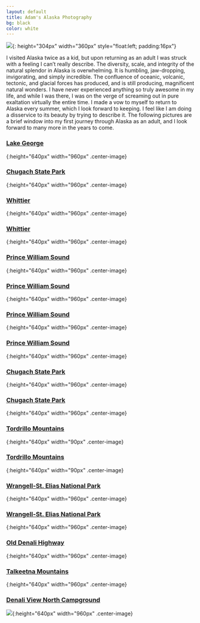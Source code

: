 ```yaml
---
layout: default
title: Adam's Alaska Photography
bg: black
color: white
---
```


<meta property="og:image" content="https://lh3.googleusercontent.com/qVwgAWN86D62ooGBFdqjKCqrfGcsm-v70yyXxH3bVhh91y7lPHKRIsAz1KHB59w0m13qzhSh9-vaNqpcq8_HnhuTEPGh1Vycylldyd1JFBvznngPjxEWPcEQZrWqSPOoutFRXp_ufrM=w2400" />

![](https://lh3.googleusercontent.com/qVwgAWN86D62ooGBFdqjKCqrfGcsm-v70yyXxH3bVhh91y7lPHKRIsAz1KHB59w0m13qzhSh9-vaNqpcq8_HnhuTEPGh1Vycylldyd1JFBvznngPjxEWPcEQZrWqSPOoutFRXp_ufrM=w2400){: height="304px" width="360px" style="float:left; padding:16px"}

I visited Alaska twice as a kid, but upon returning as an adult I was struck with a feeling I can’t really describe. The diversity, scale, and integrity of the natural splendor in Alaska is overwhelming. It is humbling, jaw-dropping, invigorating, and simply incredible. The confluence of oceanic, volcanic, tectonic, and glacial forces has produced, and is still producing, magnificent natural wonders. I have never experienced anything so truly awesome in my life, and while I was there, I was on the verge of screaming out in pure exaltation virtually the entire time. I made a vow to myself to return to Alaska every summer, which I look forward to keeping. I feel like I am doing a disservice to its beauty by trying to describe it. The following pictures are a brief window into my first journey through Alaska as an adult, and I look forward to many more in the years to come. 

### [Lake George](https://earth.app.goo.gl/JXXJbu)
![](){:height="640px" width="960px" .center-image}

### [Chugach State Park](https://earth.app.goo.gl/DDDGan)
![](){:height="640px" width="960px" .center-image}

### [Whittier](https://earth.app.goo.gl/x9SJ8R)
![](){:height="640px" width="960px" .center-image}

### [Whittier](https://earth.app.goo.gl/x9SJ8R)
![](){:height="640px" width="960px" .center-image}

### [Prince William Sound](https://earth.app.goo.gl/APrMwk)
![](){:height="640px" width="960px" .center-image}

### [Prince William Sound](https://earth.app.goo.gl/APrMwk)
![](){:height="640px" width="960px" .center-image}

### [Prince William Sound](https://earth.app.goo.gl/APrMwk)
![](){:height="640px" width="960px" .center-image}

### [Prince William Sound](https://earth.app.goo.gl/APrMwk)
![](){:height="640px" width="960px" .center-image}

### [Chugach State Park](https://earth.app.goo.gl/DDDGan)
![](){:height="640px" width="960px" .center-image}

### [Chugach State Park](https://earth.app.goo.gl/DDDGan)
![](){:height="640px" width="960px" .center-image}

### [Tordrillo Mountains](https://earth.app.goo.gl/oAazVY)
![](){:height="640px" width="90px" .center-image}

### [Tordrillo Mountains](https://earth.app.goo.gl/oAazVY)
![](){:height="640px" width="90px" .center-image}

### [Wrangell-St. Elias National Park](https://earth.app.goo.gl/1qMbsQ)
![](){:height="640px" width="960px" .center-image}

### [Wrangell-St. Elias National Park](https://earth.app.goo.gl/1qMbsQ)
![](){:height="640px" width="960px" .center-image}

### [Old Denali Highway](https://earth.app.goo.gl/h6vJNu)
![](){:height="640px" width="960px" .center-image}

### [Talkeetna Mountains](https://earth.app.goo.gl/U9RNpj)
![](){:height="640px" width="960px" .center-image}

### [Denali View North Campground](https://earth.app.goo.gl/HRUCNv)
![](https://lh3.googleusercontent.com/csQpPJUclSHPTsNYjHFE7gJe36pcQlfBCglSdqGL-NPaYx1zd7dGzukaFyiOqYcap2ZeWcVJKrzCgQJeARZqkg_JtjDapVy6a6x_93qUR8JOoCTzE9WpduObi-H7VwEJQMMJq4oUPRo=w2400){:height="640px" width="960px" .center-image}
